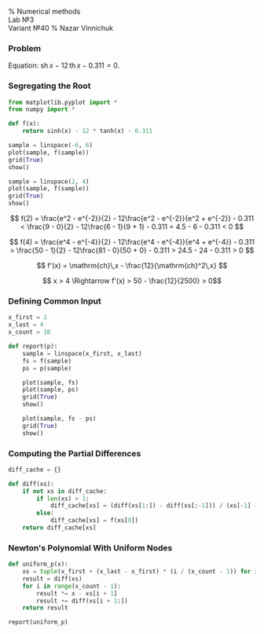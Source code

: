 % Numerical methods <br> Lab №3 <br> Variant №40
% Nazar Vinnichuk

### Problem

Equation: $\mathrm{sh}\,x - 12\,\mathrm{th}\,x - 0.311 = 0$.

### Segregating the Root

```python
from matplotlib.pyplot import *
from numpy import *

def f(x):
    return sinh(x) - 12 * tanh(x) - 0.311

sample = linspace(-6, 6)
plot(sample, f(sample))
grid(True)
show()

sample = linspace(2, 4)
plot(sample, f(sample))
grid(True)
show()
```

$$
f(2) = \frac{e^2 - e^{-2}}{2} - 12\frac{e^2 - e^{-2}}{e^2 + e^{-2}} - 0.311 <
\frac{9 - 0}{2} - 12\frac{6 - 1}{9 + 1} - 0.311 = 4.5 - 6 - 0.311 < 0
$$

$$
f(4) = \frac{e^4 - e^{-4}}{2} - 12\frac{e^4 - e^{-4}}{e^4 + e^{-4}} - 0.311 >
\frac{50 - 1}{2} - 12\frac{81 - 0}{50 + 0} - 0.311 > 24.5 - 24 - 0.311 > 0
$$

$$ f'(x) = \mathrm{ch}\,x - \frac{12}{\mathrm{ch}^2\,x} $$

$$ x > 4 \Rightarrow f'(x) > 50 - \frac{12}{2500} > 0$$

### Defining Common Input

```python
x_first = 2
x_last = 4
x_count = 10

def report(p):
    sample = linspace(x_first, x_last)
    fs = f(sample)
    ps = p(sample)

    plot(sample, fs)
    plot(sample, ps)
    grid(True)
    show()

    plot(sample, fs - ps)
    grid(True)
    show()
```

### Computing the Partial Differences

```python
diff_cache = {}

def diff(xs):
    if not xs in diff_cache:
        if len(xs) > 1:
            diff_cache[xs] = (diff(xs[1:]) - diff(xs[:-1])) / (xs[-1] - xs[0])
        else:
            diff_cache[xs] = f(xs[0])
    return diff_cache[xs]
```

### Newton's Polynomial With Uniform Nodes

```python
def uniform_p(x):
    xs = tuple(x_first + (x_last - x_first) * (i / (x_count - 1)) for i in range(x_count))
    result = diff(xs)
    for i in range(x_count - 1):
        result *= x - xs[i + 1]
        result += diff(xs[i + 1:])
    return result

report(uniform_p)
```


<style>
    .MathJax * {
        color: inherit !important;
    }
</style>
